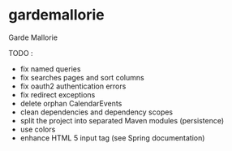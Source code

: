 gardemallorie
=============

Garde Mallorie

TODO :
- fix named queries
- fix searches pages and sort columns
- fix oauth2 authentication errors
- fix redirect exceptions
- delete orphan CalendarEvents
- clean dependencies and dependency scopes
- split the project into separated Maven modules (persistence)
- use colors
- enhance HTML 5 input tag (see Spring documentation)
